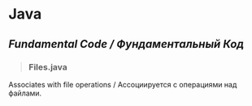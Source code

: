 # Java
## *Fundamental Code / Фундаментальный Код*
> <h3> Files.java </h3>

 Associates with file operations / Ассоциируется с операциями над файлами.
